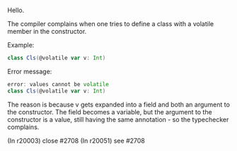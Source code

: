 Hello.

The compiler complains when one tries to define a class with a volatile member in the constructor.

Example:

```scala
class Cls(@volatile var v: Int)
```


Error message:

```scala
error: values cannot be volatile
class Cls(@volatile var v: Int)
```

The reason is because v gets expanded into a field and both an argument to the constructor. The field becomes a variable, but the argument to the constructor is a value, still having the same annotation - so the typechecker complains.

(In r20003) close #2708
(In r20051) see #2708
